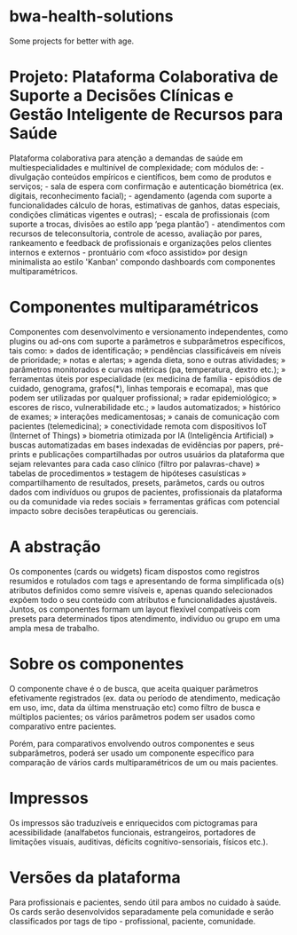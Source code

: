 # bwa-health-solutions
 Some projects for better with age.

# Projeto: Plataforma Colaborativa de Suporte a Decisões Clínicas e Gestão Inteligente de Recursos para Saúde
Plataforma colaborativa para atenção a demandas de saúde em multiespecialidades e multinível de complexidade; com módulos de:
    - divulgação conteúdos empíricos e científicos, bem como de produtos e serviços;
    - sala de espera com confirmação e autenticação biométrica (ex. digitais, reconhecimento facial);
    - agendamento (agenda com suporte a funcionalidades cálculo de horas, estimativas de ganhos, datas especiais, condições climáticas vigentes e outras);
    - escala de profissionais (com suporte a trocas, divisões ao estilo app ‘pega plantão’)
    - atendimentos com recursos de teleconsultoria, controle de acesso, avaliação por pares, rankeamento e feedback de profissionais e organizações pelos clientes internos e externos
    - prontuário com «foco assistido» por design minimalista ao estilo 'Kanban' compondo dashboards com componentes multiparamétricos.

# Componentes multiparamétricos
Componentes com desenvolvimento e versionamento independentes, como plugins ou ad-ons com suporte a parâmetros e subparâmetros específicos, tais como:
    » dados de identificação;
    » pendências classificáveis em níveis de prioridade;
    » notas e alertas;
    » agenda dieta, sono e outras atividades;
    » parâmetros monitorados e curvas métricas (pa, temperatura, dextro etc.);
    » ferramentas úteis por especialidade (ex medicina de família - episódios de cuidado, genograma, grafos(*), linhas temporais e ecomapa), mas que podem ser utilizadas por qualquer profissional;
    » radar epidemiológico;
    » escores de risco, vulnerabilidade etc.;
    » laudos automatizados;
    » histórico de exames;
    » interações medicamentosas;
    » canais de comunicação com pacientes (telemedicina);
    » conectividade remota com dispositivos IoT (Internet of Things)
    » biometria otimizada por IA (Inteligência Artificial)
    » buscas automatizadas em bases indexadas de evidências por papers, pré-prints e publicações compartilhadas por outros usuários da plataforma que sejam relevantes para cada caso clínico (filtro por palavras-chave)
    » tabelas de procedimentos
    » testagem de hipóteses casuísticas
    » compartilhamento de resultados, presets, parâmetos, cards ou outros dados com indivíduos ou grupos de pacientes, profissionais da plataforma ou da comunidade via redes sociais
    » ferramentas gráficas com potencial impacto sobre decisões terapêuticas ou gerenciais.

# A abstração
Os componentes (cards ou widgets) ficam dispostos como registros resumidos e rotulados com tags e apresentando de forma simplificada o(s) atributos definidos como semre visíveis e, apenas quando selecionados expõem todo o seu conteúdo com atributos e funcionalidades ajustáveis. Juntos, os componentes formam um layout flexível compatíveis com presets para determinados tipos atendimento, indivíduo ou grupo em uma ampla mesa de trabalho.

# Sobre os componentes
O componente chave é o de busca, que aceita quaiquer parâmetros efetivamente registrados (ex. data ou período de atendimento, medicação em uso, imc, data da última menstruação etc) como filtro de busca e múltiplos pacientes; os vários parâmetros podem ser usados como comparativo entre pacientes. 

Porém, para comparativos envolvendo outros componentes e seus subparâmetros, poderá ser usado um componente específico para comparação de vários cards multiparamétricos de um ou mais pacientes.

# Impressos
Os impressos são traduzíveis  e enriquecidos com pictogramas para acessibilidade (analfabetos funcionais, estrangeiros, portadores de limitações visuais, auditivas, déficits cognitivo-sensoriais, físicos etc.).

# Versões da plataforma
Para profissionais e pacientes, sendo útil para ambos no cuidado à saúde. Os cards serão desenvolvidos separadamente pela comunidade e serão classificados por tags de tipo - profissional, paciente, comunidade.